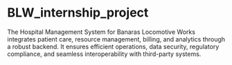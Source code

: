 # BLW_internship_project
The Hospital Management System for Banaras Locomotive Works integrates patient care, resource management, billing, and analytics through a robust backend. It ensures efficient operations, data security, regulatory compliance, and seamless interoperability with third-party systems.
